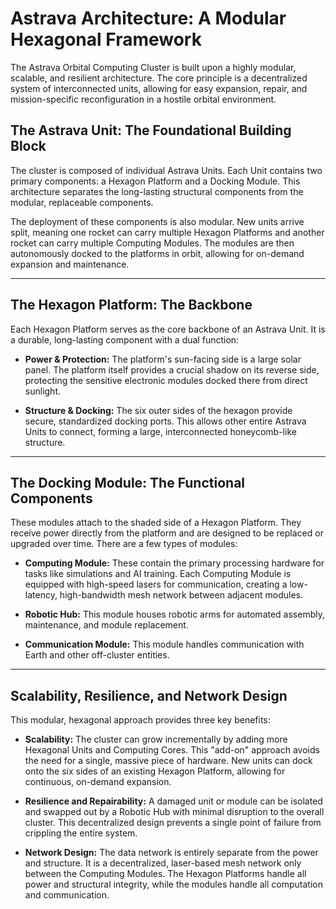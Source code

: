 # Astrava Architecture: A Modular Hexagonal Framework

The Astrava Orbital Computing Cluster is built upon a highly modular, scalable, and resilient architecture. The core principle is a decentralized system of interconnected units, allowing for easy expansion, repair, and mission-specific reconfiguration in a hostile orbital environment.

## The Astrava Unit: The Foundational Building Block
The cluster is composed of individual Astrava Units. Each Unit contains two primary components: a Hexagon Platform and a Docking Module. This architecture separates the long-lasting structural components from the modular, replaceable components.

The deployment of these components is also modular. New units arrive split, meaning one rocket can carry multiple Hexagon Platforms and another rocket can carry multiple Computing Modules. The modules are then autonomously docked to the platforms in orbit, allowing for on-demand expansion and maintenance.

---

## The Hexagon Platform: The Backbone
Each Hexagon Platform serves as the core backbone of an Astrava Unit. It is a durable, long-lasting component with a dual function:

- **Power & Protection:** The platform's sun-facing side is a large solar panel. The platform itself provides a crucial shadow on its reverse side, protecting the sensitive electronic modules docked there from direct sunlight.

- **Structure & Docking:** The six outer sides of the hexagon provide secure, standardized docking ports. This allows other entire Astrava Units to connect, forming a large, interconnected honeycomb-like structure.

---

## The Docking Module: The Functional Components
These modules attach to the shaded side of a Hexagon Platform. They receive power directly from the platform and are designed to be replaced or upgraded over time. There are a few types of modules:

- **Computing Module:** These contain the primary processing hardware for tasks like simulations and AI training. Each Computing Module is equipped with high-speed lasers for communication, creating a low-latency, high-bandwidth mesh network between adjacent modules.

- **Robotic Hub:** This module houses robotic arms for automated assembly, maintenance, and module replacement.

- **Communication Module:** This module handles communication with Earth and other off-cluster entities.

---

## Scalability, Resilience, and Network Design
This modular, hexagonal approach provides three key benefits:

- **Scalability:** The cluster can grow incrementally by adding more Hexagonal Units and Computing Cores. This "add-on" approach avoids the need for a single, massive piece of hardware. New units can dock onto the six sides of an existing Hexagon Platform, allowing for continuous, on-demand expansion.

- **Resilience and Repairability:** A damaged unit or module can be isolated and swapped out by a Robotic Hub with minimal disruption to the overall cluster. This decentralized design prevents a single point of failure from crippling the entire system.

- **Network Design:** The data network is entirely separate from the power and structure. It is a decentralized, laser-based mesh network only between the Computing Modules. The Hexagon Platforms handle all power and structural integrity, while the modules handle all computation and communication.
